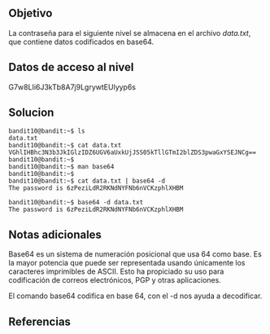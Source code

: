 ## Objetivo
La contraseña para el siguiente nivel se almacena en el archivo *data.txt*, que contiene datos codificados en base64.

## Datos de acceso al nivel
G7w8LIi6J3kTb8A7j9LgrywtEUlyyp6s

## Solucion
``` shell
bandit10@bandit:~$ ls
data.txt
bandit10@bandit:~$ cat data.txt
VGhlIHBhc3N3b3JkIGlzIDZ6UGV6aUxkUjJSS05kTllGTmI2blZDS3pwaGxYSEJNCg==
bandit10@bandit:~$
bandit10@bandit:~$ man base64
bandit10@bandit:~$ 
bandit10@bandit:~$ cat data.txt | base64 -d
The password is 6zPeziLdR2RKNdNYFNb6nVCKzphlXHBM

bandit10@bandit:~$ base64 -d data.txt
The password is 6zPeziLdR2RKNdNYFNb6nVCKzphlXHBM
```
## Notas adicionales 
Base64 es un sistema de numeración posicional que usa 64 como base. Es la mayor potencia que puede ser representada usando únicamente los caracteres imprimibles de ASCII. Esto ha propiciado su uso para codificación de correos electrónicos, PGP y otras aplicaciones.

El comando base64 codifica en base 64, con el -d nos ayuda a decodificar.

## Referencias